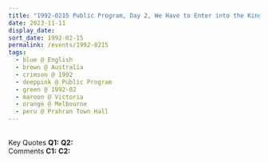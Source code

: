 ```yaml
---
title: "1992-0215 Public Program, Day 2, We Have to Enter into the Kingdom of God, Prahran Town Hall, 180 Greville St, Prahran, Melbourne, Victoria, Australia"
date: 2023-11-11
display_date: 
sort_date: 1992-02-15
permalink: /events/1992-0215
tags:
  - blue @ English
  - brown @ Australia
  - crimson @ 1992
  - deeppink @ Public Program
  - green @ 1992-02
  - maroon @ Victoria
  - orange @ Melbourne
  - peru @ Prahran Town Hall
---
```


<br>

<wave-list>
  <list-title color="DarkSeaGreen" width="55">Key Quotes</list-title>
  <list-item color="BlanchedAlmond" width="280"><b>Q1:</b> <i></i></list-item>
  <list-item color="Lavender" width="280"><b>Q2:</b> <i></i></list-item>
</wave-list>

<br>

<wave-list>
  <list-title color="DarkSeaGreen" width="55">Comments</list-title>
  <list-item color="BlanchedAlmond" width="280"><b>C1:</b> <i></i></list-item>
  <list-item color="Lavender" width="280"><b>C2:</b> <i></i></list-item>
</wave-list>